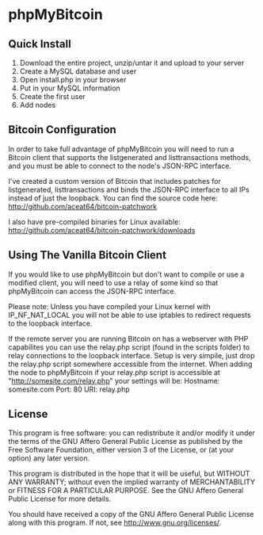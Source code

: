phpMyBitcoin
============

Quick Install
-------------
1. Download the entire project, unzip/untar it and upload to your server
2. Create a MySQL database and user
3. Open install.php in your browser
4. Put in your MySQL information
5. Create the first user
6. Add nodes

Bitcoin Configuration
---------------------
In order to take full advantage of phpMyBitcoin you will need to run a Bitcoin
client that supports the listgenerated and listtransactions methods, and you
must be able to connect to the node's JSON-RPC interface.

I've created a custom version of Bitcoin that includes patches for
listgenerated, listtransactions and binds the JSON-RPC interface to all IPs
instead of just the loopback. You can find the source code here:
http://github.com/aceat64/bitcoin-patchwork

I also have pre-compiled binaries for Linux available:
http://github.com/aceat64/bitcoin-patchwork/downloads

Using The Vanilla Bitcoin Client
--------------------------------
If you would like to use phpMyBitcoin but don't want to compile or use a
modified client, you will need to use a relay of some kind so that phpMyBitcoin
can access the JSON-RPC interface.

Please note: Unless you have compiled your Linux kernel with IP_NF_NAT_LOCAL
you will not be able to use iptables to redirect requests to the loopback
interface.

If the remote server you are running Bitcoin on has a webserver with PHP
capabilites you can use the relay.php script (found in the scripts folder) to
relay connections to the loopback interface. Setup is very simpile, just drop
the relay.php script somewhere accessible from the internet. When adding the
node to phpMyBitcoin if your relay.php script is accessible at
"http://somesite.com/relay.php" your settings will be:
Hostname: somesite.com
Port: 80
URI: relay.php

License
-------
This program is free software: you can redistribute it and/or modify
it under the terms of the GNU Affero General Public License as published by
the Free Software Foundation, either version 3 of the License, or
(at your option) any later version.

This program is distributed in the hope that it will be useful,
but WITHOUT ANY WARRANTY; without even the implied warranty of
MERCHANTABILITY or FITNESS FOR A PARTICULAR PURPOSE.  See the
GNU Affero General Public License for more details.

You should have received a copy of the GNU Affero General Public License
along with this program.  If not, see <http://www.gnu.org/licenses/>.
